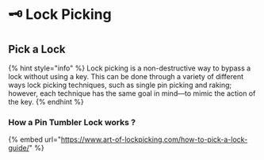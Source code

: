 # 🗝 Lock Picking

## Pick a Lock

{% hint style="info" %}
Lock picking is a non-destructive way to bypass a lock without using a key. This can be done through a variety of different ways lock picking techniques, such as single pin picking and raking; however, each technique has the same goal in mind—to mimic the action of the key.
{% endhint %}

### How a Pin Tumbler Lock works ?

{% embed url="https://www.art-of-lockpicking.com/how-to-pick-a-lock-guide/" %}
